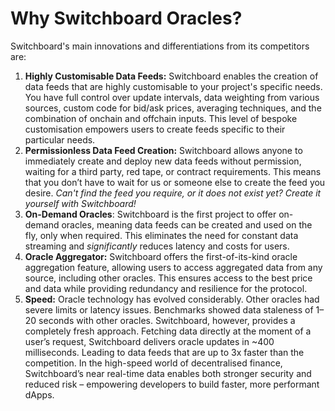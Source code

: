 # Why Switchboard Oracles?

Switchboard's main innovations and differentiations from its competitors are:

1. **Highly Customisable Data Feeds:** Switchboard enables the creation of data feeds that are highly customisable to your project's specific needs. You have full control over update intervals, data weighting from various sources, custom code for bid/ask prices, averaging techniques, and the combination of onchain and offchain inputs. This level of bespoke customisation empowers users to create feeds specific to their particular needs.
2. **Permissionless Data Feed Creation:** Switchboard allows anyone to immediately create and deploy new data feeds without permission, waiting for a third party, red tape, or contract requirements. This means that you don’t have to wait for us or someone else to create the feed you desire. _Can't find the feed you require, or it does not exist yet? Create it yourself with Switchboard!_
3. **On-Demand Oracles**: Switchboard is the first project to offer on-demand oracles, meaning data feeds can be created and used on the fly, only when required. This eliminates the need for constant data streaming and _significantly_ reduces latency and costs for users.
4. **Oracle Aggregator:** Switchboard offers the first-of-its-kind oracle aggregation feature, allowing users to access aggregated data from any source, including other oracles. This ensures access to the best price and data while providing redundancy and resilience for the protocol.
5. **Speed:** Oracle technology has evolved considerably. Other oracles had severe limits or latency issues. Benchmarks showed data staleness of 1–20 seconds with other oracles. Switchboard, however, provides a completely fresh approach. Fetching data directly at the moment of a user’s request, Switchboard delivers oracle updates in \~400 milliseconds. Leading to data feeds that are up to 3x faster than the competition. In the high-speed world of decentralised finance, Switchboard’s near real-time data enables both stronger security and reduced risk – empowering developers to build faster, more performant dApps.
